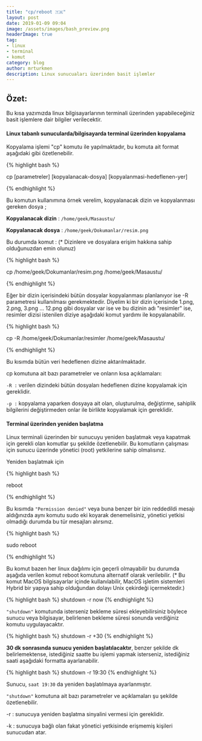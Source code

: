 ```yaml
---
title: "cp/reboot 🇹🇷"
layout: post
date: 2019-01-09 09:04
image: /assets/images/bash_preview.png
headerImage: true
tag:
- linux
- terminal
- komut
category: blog
author: mrturkmen
description: Linux sunucuaları üzerinden basit işlemler
---
```

## Özet:

Bu kısa yazımızda linux bilgisayarlarının terminali üzerinden yapabileceğiniz basit işlemlere dair bilgiler verilecektir. 


#### Linux tabanlı sunucularda/bilgisayarda terminal üzerinden kopyalama

Kopyalama işlemi "cp" komutu ile yapılmaktadır, bu komuta ait format aşağıdaki gibi özetlenebilir.

{% highlight bash %}

 cp [parametreler] [kopyalanacak-dosya] [kopyalanmasi-hedeflenen-yer] 

{% endhighlight %}

Bu komutun kullanımına örnek verelim,  kopyalanacak dizin ve kopyalanması gereken dosya ;

__Kopyalanacak dizin__ : `/home/geek/Masaustu/`

__Kopyalanacak dosya__ : `/home/geek/Dokumanlar/resim.png`

Bu durumda komut :  (* Dizinlere ve dosyalara erişim hakkına sahip olduğunuzdan emin olunuz)

{% highlight bash %}

cp /home/geek/Dokumanlar/resim.png /home/geek/Masaustu/

{% endhighlight %}

 Eğer bir dizin içerisindeki bütün dosyalar kopyalanması planlanıyor ise -R parametresi kullanılması gerekmektedir. Diyelim ki bir dizin içerisinde 1.png, 2.png, 3.png ... 12.png gibi dosyalar var ise ve bu dizinin adı "resimler" ise, resimler dizisi istenilen diziye aşağıdaki komut yardımı ile kopyalanabilir.

{% highlight bash %}

 cp -R /home/geek/Dokumanlar/resimler /home/geek/Masaustu/

{% endhighlight %}

Bu kısımda bütün veri hedeflenen dizine aktarılmaktadır.

cp komutuna ait bazı parametreler ve onların kısa açıklamaları:

`-R :` verilen dizindeki bütün dosyaları hedeflenen dizine kopyalamak için gereklidir.

`-p :` kopyalama yaparken dosyaya ait olan, oluşturulma, değiştirme, sahiplik bilgilerini değiştirmeden
      onlar ile birlikte kopyalamak için gereklidir.


#### Terminal üzerinden yeniden başlatma 

Linux terminali üzerinden bir sunucuyu yeniden başlatmak veya kapatmak için gerekli olan komutlar şu şekilde özetlenebilir. Bu komutların çalışması için sunucu üzerinde yönetici (root) yetkilerine sahip olmalısınız.

Yeniden başlatmak için

{% highlight bash %}

reboot

{% endhighlight  %}

 Bu kısımda `"Permission denied"` veya buna benzer bir izin reddedildi mesajı aldığınızda aynı komutu sudo eki koyarak denemelisiniz, yönetici yetkisi olmadığı durumda bu tür mesajları alırsınız.

{% highlight bash %}

sudo reboot

{% endhighlight  %}

Bu komut bazen her linux dağılımı için geçerli olmayabilir bu durumda  aşağıda verilen komut reboot komutuna alternatif olarak verilebilir.  (* Bu komut MacOS bilgisayarlar içinde kullanılabilir, MacOS işletim sistemleri Hybrid bir yapıya sahip olduğundan dolayı Unix çekirdeği içermektedir.)

{% highlight bash %}
 shutdown -r now 
{% endhighlight  %}

`"shutdown"` komutunda isterseniz bekleme süresi ekleyebilirsiniz böylece sunucu veya bilgisayar, belirlenen bekleme süresi sonunda verdiğiniz komutu uygulayacaktır.

{% highlight bash %}
 shutdown -r +30
{% endhighlight  %}

__30 dk sonrasında sunucu yeniden başlatılacaktır__, benzer şekilde dk belirlemektense, istediğiniz saatte bu işlemi yapmak isterseniz, istediğiniz saati aşağıdaki formatta ayarlanabilir.

{% highlight bash %}
 shutdown -r 19:30
{% endhighlight  %}

 Sunucu, `saat 19:30` da yeniden başlatılmaya ayarlanmıştır.

`"shutdown"` komutuna ait bazı parametreler ve açıklamaları şu şekilde özetlenebilir.

-r : sunucuya yeniden başlatma sinyalini vermesi için gereklidir.

-k : sunucuya bağlı olan fakat yönetici yetkisinde erişmemiş kişileri sunucudan atar.

